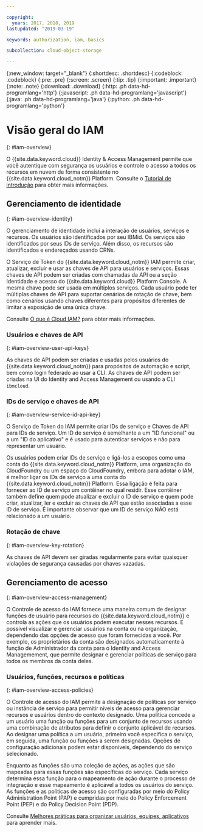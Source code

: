 ```yaml
---

copyright:
  years: 2017, 2018, 2019
lastupdated: "2019-03-19"

keywords: authorization, iam, basics

subcollection: cloud-object-storage

---
```

{:new_window: target="_blank"}
{:shortdesc: .shortdesc}
{:codeblock: .codeblock}
{:pre: .pre}
{:screen: .screen}
{:tip: .tip}
{:important: .important}
{:note: .note}
{:download: .download} 
{:http: .ph data-hd-programlang='http'} 
{:javascript: .ph data-hd-programlang='javascript'} 
{:java: .ph data-hd-programlang='java'} 
{:python: .ph data-hd-programlang='python'}

# Visão geral do IAM
{: #iam-overview}

O {{site.data.keyword.cloud}} Identity & Access Management permite que você autentique com segurança os usuários e controle o acesso a todos os recursos em nuvem de forma consistente no {{site.data.keyword.cloud_notm}} Platform. Consulte o [Tutorial de introdução](/docs/iam?topic=iam-getstarted#getstarted) para obter mais informações.

## Gerenciamento de identidade
{: #iam-overview-identity}

O gerenciamento de identidade inclui a interação de usuários, serviços e recursos. Os usuários são identificados por seu IBMid. Os serviços são identificados por seus IDs de serviço. Além disso, os recursos são identificados e endereçados usando CRNs.

O Serviço de Token do {{site.data.keyword.cloud_notm}} IAM permite criar, atualizar, excluir e usar as chaves de API para usuários e serviços. Essas chaves de API podem ser criadas com chamadas da API ou a seção Identidade e acesso do {{site.data.keyword.cloud}} Platform Console. A mesma chave pode ser usada em múltiplos serviços. Cada usuário pode ter múltiplas chaves de API para suportar cenários de rotação de chave, bem como cenários usando chaves diferentes para propósitos diferentes de limitar a exposição de uma única chave.

Consulte [O que é Cloud IAM?](/docs/iam?topic=iam-iamoverview#iamoverview) para obter mais informações.

### Usuários e chaves de API
{: #iam-overview-user-api-keys}

As chaves de API podem ser criadas e usadas pelos usuários do {{site.data.keyword.cloud_notm}} para propósitos de automação e script, bem como login federado ao usar a CLI. As chaves de API podem ser criadas na UI do Identity and Access Management ou usando a CLI `ibmcloud`.

### IDs de serviço e chaves de API
{: #iam-overview-service-id-api-key}

O Serviço de Token do IAM permite criar IDs de serviço e Chaves de API para IDs de serviço. Um ID de serviço é semelhante a um "ID funcional" ou a um "ID do aplicativo" e é usado para autenticar serviços e não para representar um usuário.

Os usuários podem criar IDs de serviço e ligá-los a escopos como uma conta do {{site.data.keyword.cloud_notm}} Platform, uma organização do CloudFoundry ou um espaço do CloudFoundry, embora para adotar o IAM, é melhor ligar os IDs de serviço a uma conta do {{site.data.keyword.cloud_notm}} Platform. Essa ligação é feita para fornecer ao ID de serviço um contêiner no qual residir. Esse contêiner também define quem pode atualizar e excluir o ID de serviço e quem pode criar, atualizar, ler e excluir as chaves de API que estão associadas a esse ID de serviço. É importante observar que um ID de serviço NÃO está relacionado a um usuário.

### Rotação de chave
{: #iam-overview-key-rotation}

As chaves de API devem ser giradas regularmente para evitar quaisquer violações de segurança causadas por chaves vazadas.

## Gerenciamento de acesso
{: #iam-overview-access-management}

O Controle de acesso do IAM fornece uma maneira comum de designar funções de usuário para recursos do {{site.data.keyword.cloud_notm}} e controla as ações que os usuários podem executar nesses recursos. É possível visualizar e gerenciar usuários na conta ou na organização, dependendo das opções de acesso que foram fornecidas a você. Por exemplo, os proprietários da conta são designados automaticamente à função de Administrador da conta para o Identity and Access Managemement, que permite designar e gerenciar políticas de serviço para todos os membros da conta deles.

### Usuários, funções, recursos e políticas
{: #iam-overview-access-policies}

O Controle de acesso do IAM permite a designação de políticas por serviço ou instância de serviço para permitir níveis de acesso para gerenciar recursos e usuários dentro do contexto designado. Uma política concede a um usuário uma função ou funções para um conjunto de recursos usando uma combinação de atributos para definir o conjunto aplicável de recursos. Ao designar uma política a um usuário, primeiro você especifica o serviço, em seguida, uma função ou funções a serem designadas. Opções de configuração adicionais podem estar disponíveis, dependendo do serviço selecionado.

Enquanto as funções são uma coleção de ações, as ações que são mapeadas para essas funções são específicas do serviço. Cada serviço determina essa função para o mapeamento de ação durante o processo de integração e esse mapeamento é aplicável a todos os usuários do serviço. As funções e as políticas de acesso são configuradas por meio do Policy Administration Point (PAP) e cumpridas por meio do Policy Enforcement Point (PEP) e do Policy Decision Point (PDP).

Consulte [Melhores práticas para organizar usuários, equipes, aplicativos](/docs/tutorials?topic=solution-tutorials-users-teams-applications#best-practices-for-organizing-users-teams-applications) para aprender mais.
